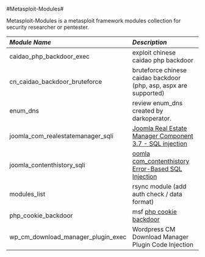 #Metasploit-Modules#

Metasploit-Modules is a metasploit framework modules collection for security researcher or pentester.

| *Module Name* | *Description* |
|:--------------|:--------------|
| caidao\_php\_backdoor\_exec | exploit chinese caidao php backdoor |
| cn\_caidao\_backdoor\_bruteforce | bruteforce chinese caidao backdoor (php, asp, aspx are supported) |
| enum\_dns | review enum\_dns created by darkoperator. |
| joomla\_com\_realestatemanager\_sqli | [Joomla Real Estate Manager Component 3.7 - SQL injection](https://www.exploit-db.com/exploits/38445/) |
| joomla\_contenthistory\_sqli | [oomla com_contenthistory Error-Based SQL Injection](https://www.trustwave.com/Resources/SpiderLabs-Blog/Joomla-SQL-Injection-Vulnerability-Exploit-Results-in-Full-Administrative-Access/) |
| modules\_list | rsync module (add auth check / data format) |
| php\_cookie\_backdoor | msf [php cookie backdoor](https://github.com/all3g/fuzzdb/blob/master/web-backdoors/php/caidao_cookies.php) |
| wp\_cm\_download\_manager\_plugin\_exec | Wordpress CM Download Manager Plugin Code Injection |

